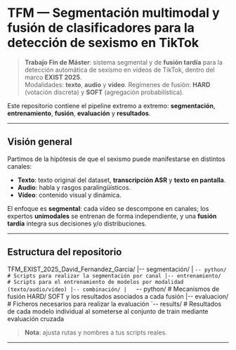 # TFM — Segmentación multimodal y fusión de clasificadores para la detección de sexismo en TikTok

> **Trabajo Fin de Máster**: sistema segmental y de **fusión tardía** para la detección automática de sexismo en vídeos de TikTok, dentro del marco **EXIST 2025**.  
> Modalidades: **texto**, **audio** y **vídeo**. Regímenes de fusión: **HARD** (votación discreta) y **SOFT** (agregación probabilística).

Este repositorio contiene el pipeline extremo a extremo: **segmentación**, **entrenamiento**, **fusión**, **evaluación** y **resultados**.

---

## Visión general

Partimos de la hipótesis de que el sexismo puede manifestarse en distintos canales:

- **Texto**: texto original del dataset, **transcripción ASR** y **texto en pantalla**.  
- **Audio**: habla y rasgos paralingüísticos.  
- **Vídeo**: contenido visual y dinámica.

El enfoque es **segmental**: cada vídeo se descompone en canales; los expertos **unimodales** se entrenan de forma independiente, y una **fusión tardía** integra sus decisiones y/o distribuciones.

---

## Estructura del repositorio

TFM_EXIST_2025_David_Fernandez_Garcia/
|-- segmentación/
|   `-- python/            # Scripts para realizar la segmentación por canal
|-- entrenamiento/         # Scripts para el entrenamiento de modelos por modalidad (texto/audio/vídeo)
|-- combinación/
|   `-- python/            # Mecanismos de fusión HARD/ SOFT y los resultados asociados a cada fusión
|-- evaluacion/            # Ficheros necesarios para realizar la evaluación
`-- results/               # Resultados de cada modelo individual al someterse al conjunto de train mediante evaluación cruzada



> **Nota**: ajusta rutas y nombres a tus scripts reales.


---



